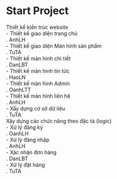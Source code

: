 # Start Project


Thiết kế kiến trúc website <br>
    - Thiết kế giao diện trang chủ  <br>
        . AnhLH<br>
    - Thiết kế giao diện Màn hính sản phẩm<br>
        . TuTA<br>
    - Thiết kế màn hình chi tiết<br>
        . DanLBT<br>
    - Thiết kế màn hình tin tức <br>
        . HaoLN<br>
    - Thiết kế màn hình Admin<br>
        . OanhLTT<br>
    - Thiết kế màn hình liên hệ<br>
        . AnhLH<br>
    - Xấy dựng cơ sở dữ liệu<br>
        . TuTA<br>
Xây dựng các chức năng theo đặc tả (logic)<br>
    - Xử lý đăng ký<br>
        . OanhLH<br>
    - Xử lý đăng nhập<br>
        . AnhLH<br>
    - Xác nhận đơn hàng<br>
        . DanLBT<br>
    - Xử lý đặt hàng<br>
        . TuTA<br>
